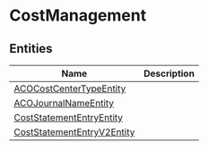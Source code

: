 
# CostManagement


## Entities

|Name|Description|
|---|---|
|[ACOCostCenterTypeEntity](ACOCostCenterTypeEntity.cdm.json)||
|[ACOJournalNameEntity](ACOJournalNameEntity.cdm.json)||
|[CostStatementEntryEntity](CostStatementEntryEntity.cdm.json)||
|[CostStatementEntryV2Entity](CostStatementEntryV2Entity.cdm.json)||
